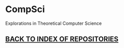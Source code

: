 CompSci
=======

Explorations in Theoretical Computer Science

## [BACK TO INDEX OF REPOSITORIES](https://github.com/antiface/Index)
